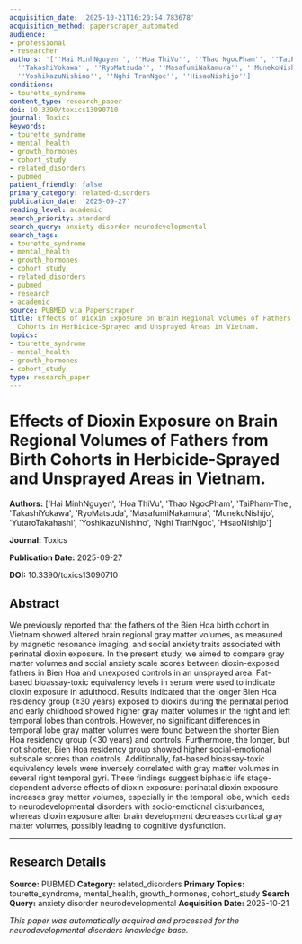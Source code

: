 ```yaml
---
acquisition_date: '2025-10-21T16:20:54.783678'
acquisition_method: paperscraper_automated
audience:
- professional
- researcher
authors: '[''Hai MinhNguyen'', ''Hoa ThiVu'', ''Thao NgocPham'', ''TaiPham-The'',
  ''TakashiYokawa'', ''RyoMatsuda'', ''MasafumiNakamura'', ''MunekoNishijo'', ''YutaroTakahashi'',
  ''YoshikazuNishino'', ''Nghi TranNgoc'', ''HisaoNishijo'']'
conditions:
- tourette_syndrome
content_type: research_paper
doi: 10.3390/toxics13090710
journal: Toxics
keywords:
- tourette_syndrome
- mental_health
- growth_hormones
- cohort_study
- related_disorders
- pubmed
patient_friendly: false
primary_category: related-disorders
publication_date: '2025-09-27'
reading_level: academic
search_priority: standard
search_query: anxiety disorder neurodevelopmental
search_tags:
- tourette_syndrome
- mental_health
- growth_hormones
- cohort_study
- related_disorders
- pubmed
- research
- academic
source: PUBMED via Paperscraper
title: Effects of Dioxin Exposure on Brain Regional Volumes of Fathers from Birth
  Cohorts in Herbicide-Sprayed and Unsprayed Areas in Vietnam.
topics:
- tourette_syndrome
- mental_health
- growth_hormones
- cohort_study
type: research_paper
---
```


# Effects of Dioxin Exposure on Brain Regional Volumes of Fathers from Birth Cohorts in Herbicide-Sprayed and Unsprayed Areas in Vietnam.

**Authors:** ['Hai MinhNguyen', 'Hoa ThiVu', 'Thao NgocPham', 'TaiPham-The', 'TakashiYokawa', 'RyoMatsuda', 'MasafumiNakamura', 'MunekoNishijo', 'YutaroTakahashi', 'YoshikazuNishino', 'Nghi TranNgoc', 'HisaoNishijo']

**Journal:** Toxics

**Publication Date:** 2025-09-27

**DOI:** 10.3390/toxics13090710

## Abstract

We previously reported that the fathers of the Bien Hoa birth cohort in Vietnam showed altered brain regional gray matter volumes, as measured by magnetic resonance imaging, and social anxiety traits associated with perinatal dioxin exposure. In the present study, we aimed to compare gray matter volumes and social anxiety scale scores between dioxin-exposed fathers in Bien Hoa and unexposed controls in an unsprayed area. Fat-based bioassay-toxic equivalency levels in serum were used to indicate dioxin exposure in adulthood. Results indicated that the longer Bien Hoa residency group (≥30 years) exposed to dioxins during the perinatal period and early childhood showed higher gray matter volumes in the right and left temporal lobes than controls. However, no significant differences in temporal lobe gray matter volumes were found between the shorter Bien Hoa residency group (<30 years) and controls. Furthermore, the longer, but not shorter, Bien Hoa residency group showed higher social-emotional subscale scores than controls. Additionally, fat-based bioassay-toxic equivalency levels were inversely correlated with gray matter volumes in several right temporal gyri. These findings suggest biphasic life stage-dependent adverse effects of dioxin exposure: perinatal dioxin exposure increases gray matter volumes, especially in the temporal lobe, which leads to neurodevelopmental disorders with socio-emotional disturbances, whereas dioxin exposure after brain development decreases cortical gray matter volumes, possibly leading to cognitive dysfunction.

---

## Research Details

**Source:** PUBMED
**Category:** related_disorders
**Primary Topics:** tourette_syndrome, mental_health, growth_hormones, cohort_study
**Search Query:** anxiety disorder neurodevelopmental
**Acquisition Date:** 2025-10-21

*This paper was automatically acquired and processed for the neurodevelopmental disorders knowledge base.*
